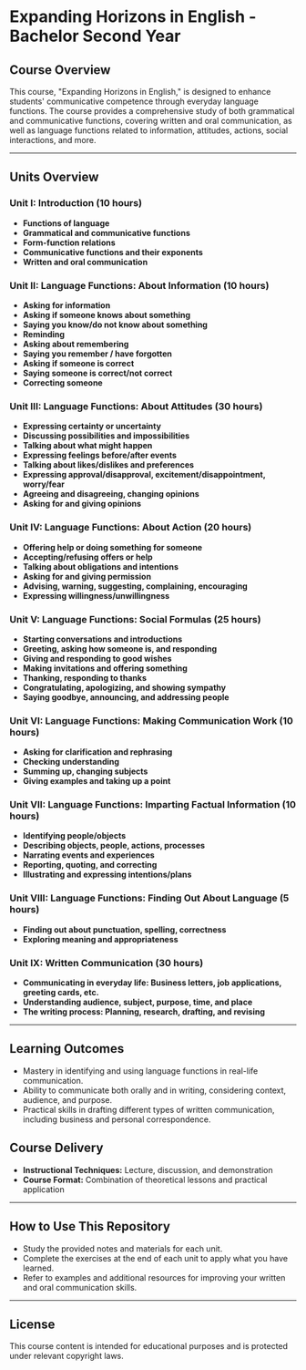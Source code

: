 # Expanding Horizons in English - Bachelor Second Year

## Course Overview
This course, "Expanding Horizons in English," is designed to enhance students' communicative competence through everyday language functions. The course provides a comprehensive study of both grammatical and communicative functions, covering written and oral communication, as well as language functions related to information, attitudes, actions, social interactions, and more.

---

## Units Overview

### Unit I: Introduction (10 hours)
- **Functions of language**
- **Grammatical and communicative functions**
- **Form-function relations**
- **Communicative functions and their exponents**
- **Written and oral communication**

### Unit II: Language Functions: About Information (10 hours)
- **Asking for information**
- **Asking if someone knows about something**
- **Saying you know/do not know about something**
- **Reminding**
- **Asking about remembering**
- **Saying you remember / have forgotten**
- **Asking if someone is correct**
- **Saying someone is correct/not correct**
- **Correcting someone**

### Unit III: Language Functions: About Attitudes (30 hours)
- **Expressing certainty or uncertainty**
- **Discussing possibilities and impossibilities**
- **Talking about what might happen**
- **Expressing feelings before/after events**
- **Talking about likes/dislikes and preferences**
- **Expressing approval/disapproval, excitement/disappointment, worry/fear**
- **Agreeing and disagreeing, changing opinions**
- **Asking for and giving opinions**

### Unit IV: Language Functions: About Action (20 hours)
- **Offering help or doing something for someone**
- **Accepting/refusing offers or help**
- **Talking about obligations and intentions**
- **Asking for and giving permission**
- **Advising, warning, suggesting, complaining, encouraging**
- **Expressing willingness/unwillingness**

### Unit V: Language Functions: Social Formulas (25 hours)
- **Starting conversations and introductions**
- **Greeting, asking how someone is, and responding**
- **Giving and responding to good wishes**
- **Making invitations and offering something**
- **Thanking, responding to thanks**
- **Congratulating, apologizing, and showing sympathy**
- **Saying goodbye, announcing, and addressing people**

### Unit VI: Language Functions: Making Communication Work (10 hours)
- **Asking for clarification and rephrasing**
- **Checking understanding**
- **Summing up, changing subjects**
- **Giving examples and taking up a point**

### Unit VII: Language Functions: Imparting Factual Information (10 hours)
- **Identifying people/objects**
- **Describing objects, people, actions, processes**
- **Narrating events and experiences**
- **Reporting, quoting, and correcting**
- **Illustrating and expressing intentions/plans**

### Unit VIII: Language Functions: Finding Out About Language (5 hours)
- **Finding out about punctuation, spelling, correctness**
- **Exploring meaning and appropriateness**

### Unit IX: Written Communication (30 hours)
- **Communicating in everyday life: Business letters, job applications, greeting cards, etc.**
- **Understanding audience, subject, purpose, time, and place**
- **The writing process: Planning, research, drafting, and revising**

---

## Learning Outcomes
- Mastery in identifying and using language functions in real-life communication.
- Ability to communicate both orally and in writing, considering context, audience, and purpose.
- Practical skills in drafting different types of written communication, including business and personal correspondence.

## Course Delivery
- **Instructional Techniques:** Lecture, discussion, and demonstration
- **Course Format:** Combination of theoretical lessons and practical application

---

## How to Use This Repository
- Study the provided notes and materials for each unit.
- Complete the exercises at the end of each unit to apply what you have learned.
- Refer to examples and additional resources for improving your written and oral communication skills.

---

## License
This course content is intended for educational purposes and is protected under relevant copyright laws.